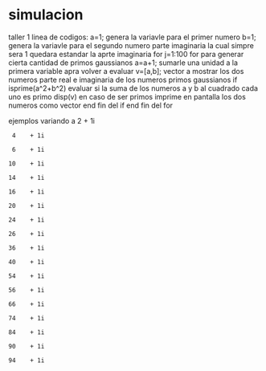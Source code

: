 # simulacion
taller 1
linea de codigos:
a=1;             genera la variavle para el primer numero
b=1;             genera la variavle para el segundo numero parte imaginaria la cual simpre sera 1 quedara estandar la aprte imaginaria
for j=1:100      for para generar cierta cantidad de primos gaussianos
    a=a+1;       sumarle una unidad a la primera variable apra volver a evaluar
    v=[a,b];     vector a mostrar los dos numeros parte real e imaginaria de los numeros primos gaussianos 
    if isprime(a^2+b^2)     evaluar si la suma de los numeros a y b al cuadrado cada uno es primo 
        disp(v)             en caso de ser primos imprime en pantalla los dos numeros como vector 
    end                     fin del if
end                         fin del for



ejemplos variando a 
     2    + 1i

     4    + 1i

     6    + 1i

    10    + 1i

    14    + 1i

    16    + 1i
    
    20    + 1i
   
    24    + 1i

    26    + 1i

    36    + 1i

    40    + 1i

    54    + 1i

    56    + 1i

    66    + 1i

    74    + 1i

    84    + 1i

    90    + 1i

    94    + 1i
